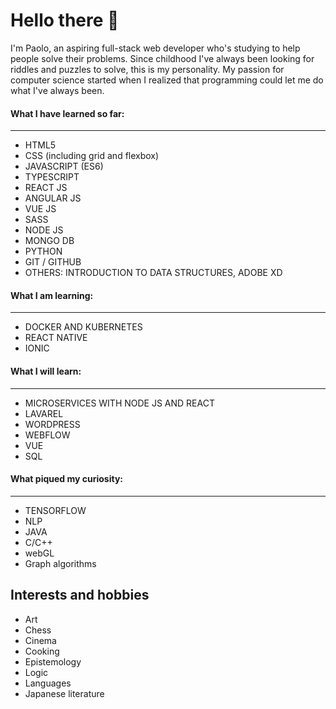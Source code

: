 # Hello there 👋

I'm Paolo, an aspiring full-stack web developer who's studying to help people solve their problems. Since childhood I've always been looking for riddles and puzzles to solve, this is my personality.
My passion for computer science started when I realized that programming could let me do what I've always been.


#### What I have learned so far:
_________________________
- HTML5
- CSS (including grid and flexbox)
- JAVASCRIPT (ES6)
- TYPESCRIPT
- REACT JS
- ANGULAR JS
- VUE JS
- SASS
- NODE JS
- MONGO DB
- PYTHON
- GIT / GITHUB
- OTHERS: INTRODUCTION TO DATA STRUCTURES, ADOBE XD

#### What I am learning: 
_________________________
- DOCKER AND KUBERNETES 
- REACT NATIVE
- IONIC

#### What I will learn:
_________________________
- MICROSERVICES WITH NODE JS AND REACT
- LAVAREL
- WORDPRESS
- WEBFLOW 
- VUE
- SQL


#### What piqued my curiosity:
_________________________
- TENSORFLOW
- NLP
- JAVA
- C/C++
- webGL
- Graph algorithms


## Interests and hobbies 

- Art
- Chess
- Cinema
- Cooking
- Epistemology 
- Logic
- Languages
- Japanese literature


<!---
PaoloBozzini/PaoloBozzini is a ✨ special ✨ repository because its `README.md` (this file) appears on your GitHub profile.
You can click the Preview link to take a look at your changes.
--->
